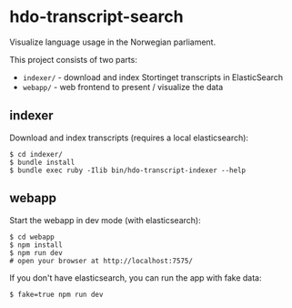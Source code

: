 # hdo-transcript-search

Visualize language usage in the Norwegian parliament.

This project consists of two parts:

* `indexer/` - download and index Stortinget transcripts in ElasticSearch
* `webapp/`  - web frontend to present / visualize the data

## indexer

Download and index transcripts (requires a local elasticsearch):

    $ cd indexer/
    $ bundle install
    $ bundle exec ruby -Ilib bin/hdo-transcript-indexer --help

## webapp

Start the webapp in dev mode (with elasticsearch):

    $ cd webapp
    $ npm install
    $ npm run dev
    # open your browser at http://localhost:7575/

If you don't have elasticsearch, you can run the app with fake data:

    $ fake=true npm run dev

